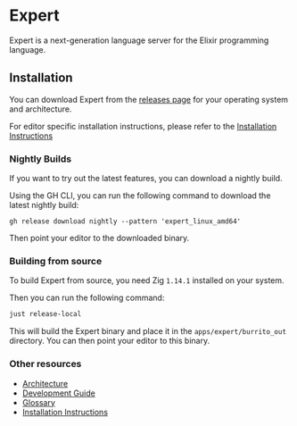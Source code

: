 # Expert

Expert is a next-generation language server for the Elixir programming language.

## Installation

You can download Expert from the [releases page](https://github.com/elixir-lang/expert/releases) for your
operating system and architecture.

For editor specific installation instructions, please refer to the [Installation Instructions](pages/installation.md)

### Nightly Builds

If you want to try out the latest features, you can download a nightly build.

Using the GH CLI, you can run the following command to download the latest nightly build:

```shell
gh release download nightly --pattern 'expert_linux_amd64'
```

Then point your editor to the downloaded binary.

### Building from source

To build Expert from source, you need Zig `1.14.1` installed on your system.

Then you can run the following command:

```sh
just release-local
```

This will build the Expert binary and place it in the `apps/expert/burrito_out` directory. You can then point your
editor to this binary.

### Other resources

- [Architecture](pages/architecture.md)
- [Development Guide](pages/development.md)
- [Glossary](pages/glossary.md)
- [Installation Instructions](pages/installation.md)
